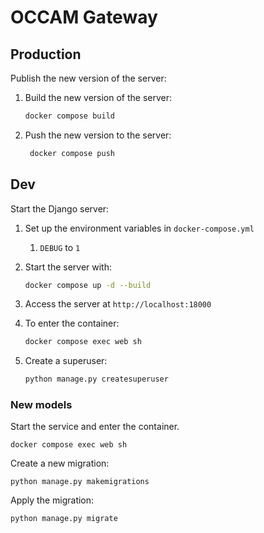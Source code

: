# OCCAM Gateway

## Production

Publish the new version of the server:

1. Build the new version of the server:
   ```bash
   docker compose build
   ```

2. Push the new version to the server:
   ```bash
    docker compose push
    ```

## Dev

Start the Django server:

1. Set up the environment variables in `docker-compose.yml`
    1. `DEBUG` to `1`
2. Start the server with:
   ```bash
   docker compose up -d --build
   ```
3. Access the server at `http://localhost:18000`

4. To enter the container:
   ```bash
   docker compose exec web sh
   ```

5. Create a superuser:
   ```bash
   python manage.py createsuperuser
   ```

### New models

Start the service and enter the container.

```
docker compose exec web sh
```

Create a new migration:

```
python manage.py makemigrations
```

Apply the migration:

```
python manage.py migrate
```